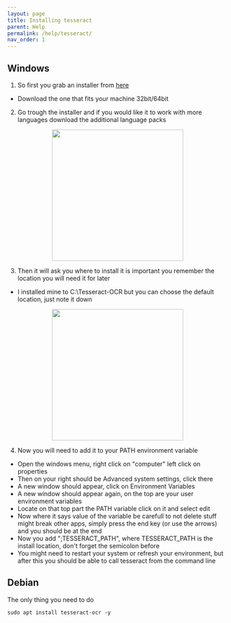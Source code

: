 ```yaml
---
layout: page
title: Installing tesseract
parent: Help
permalink: /help/tesseract/
nav_order: 1
---
```


## Windows

1. So first you grab an installer from [here](https://github.com/UB-Mannheim/tesseract/wiki)
 * Download the one that fits your machine 32bit/64bit

2. Go trough the installer and if you would like it to work with more languages download the additional language packs

<div style="text-align: center">
    <img style="display: inline-block; width: 300px; height: 300px" src="/STPDF-docs/assets/imgs/tesseract-langs.png">
</div>

3. Then it will ask you where to install it is important you remember the location you will need it for later
 * I installed mine to C:\Tesseract-OCR but you can choose the default location, just note it down

<div style="text-align: center">
    <img style="display: inline-block; width: 300px; height: 300px" src="/STPDF-docs/assets/imgs/tesseract-install.png">
</div>

4. Now you will need to add it to your PATH environment variable
 * Open the windows menu, right click on "computer" left click on properties
 * Then on your right should be Advanced system settings, click there
 * A new window should appear, click on Environment Variables
 * A new window should appear again, on the top are your user environment variables
 * Locate on that top part the PATH variable click on it and select edit
 * Now where it says value of the variable be carefull to not delete stuff might break other apps,
 simply press the end key (or use the arrows) and you should be at the end
 * Now you add ";TESSERACT_PATH", where TESSERACT_PATH is the install location, don't forget the semicolon before
 * You might need to restart your system or refresh your environment, but after this you should be able to call tesseract from the command line

## Debian

The only thing you need to do

<code>sudo apt install tesseract-ocr -y</code>
